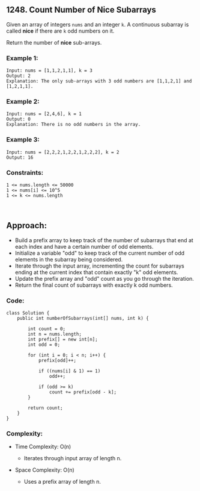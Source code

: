 ## 1248. Count Number of Nice Subarrays  

Given an array of integers ```nums``` and an integer ```k```. A continuous subarray is called **nice** if there are ```k``` odd numbers on it.  

Return the number of **nice** sub-arrays.  

### Example 1:  
```
Input: nums = [1,1,2,1,1], k = 3
Output: 2
Explanation: The only sub-arrays with 3 odd numbers are [1,1,2,1] and [1,2,1,1].
```   

### Example 2:  
```
Input: nums = [2,4,6], k = 1
Output: 0
Explanation: There is no odd numbers in the array.
```  

### Example 3:  
```
Input: nums = [2,2,2,1,2,2,1,2,2,2], k = 2
Output: 16
```   

### Constraints:  
```
1 <= nums.length <= 50000
1 <= nums[i] <= 10^5
1 <= k <= nums.length
```   

<br>  

## Approach:  

* Build a prefix array to keep track of the number of subarrays that end at each index and have a certain number of odd elements.
* Initialize a variable "odd" to keep track of the current number of odd elements in the subarray being considered.
* Iterate through the input array, incrementing the count for subarrays ending at the current index that contain exactly "k" odd elements.
* Update the prefix array and "odd" count as you go through the iteration.
* Return the final count of subarrays with exactly k odd numbers.  

### Code:  
```
class Solution {
    public int numberOfSubarrays(int[] nums, int k) {

		int count = 0;
		int n = nums.length;
		int prefix[] = new int[n];
		int odd = 0;

		for (int i = 0; i < n; i++) {
			prefix[odd]++;

			if ((nums[i] & 1) == 1)
				odd++;

			if (odd >= k)
				count += prefix[odd - k];
		}

		return count;
	}
}
```  

### Complexity:  

* Time Complexity: O(n)  
    * Iterates through input array of length n.  

* Space Complexity: O(n)  
    * Uses a prefix array of length n.  
